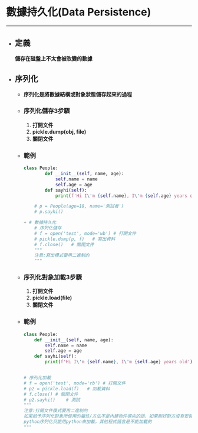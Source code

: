# 數據持久化(Data Persistence)
---

+ ## 定義
    **儲存在磁盤上不太會被改變的數據**

+ ## 序列化
  + **序列化是將數據結構或對象狀態儲存起來的過程**
  + ### 序列化儲存3步驟
    1. **打開文件**
    2. **pickle.dump(obj, file)**
    3. **關閉文件**
  + ### 範例
    ```python
    class People:
            def __init__(self, name, age):
                self.name = name
                self.age = age
            def sayhi(self):
                print(f'Hi I\'m {self.name}, I\'m {self.age} years old')

        # p = People(age=18, name='測試者')
        # p.sayhi()

    + # 數據持久化
        # 序列化儲存
        # f = open('test', mode='wb') # 打開文件
        # pickle.dump(p, f)   # 寫出資料
        # f.close()   # 關閉文件
        """
        注意:寫出模式要用二進制的
        """
    ```

  + ### 序列化對象加載3步驟
    1. **打開文件**
    2. **pickle.load(file)**
    3. **關閉文件**
  + ### 範例
    ```python
    class People:
        def __init__(self, name, age):
            self.name = name
            self.age = age
        def sayhi(self):
            print(f'Hi I\'m {self.name}, I\'m {self.age} years old')


    # 序列化加載
    # f = open('test', mode='rb') # 打開文件
    # p2 = pickle.load(f)   # 加載資料
    # f.close() # 關閉文件
    # p2.sayhi()    # 測試
    """
    注意:打開文件模式要用二進制的
    如果給予序列化對象所使用的屬性/方法不是內建物件導向的話，如果剛好對方沒有安裝該對象則會因找不到而發生錯誤
    python序列化只能用python來加載，其他程式語言是不能加載的
    """
    ```